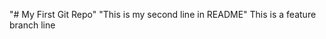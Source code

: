"# My First Git Repo" 
"This is my second line in README" 
T h i s   i s   a   f e a t u r e   b r a n c h   l i n e  
 